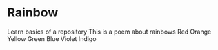 # Rainbow
Learn basics of a repository
This is a poem about rainbows
Red
Orange
Yellow
Green
Blue
Violet
Indigo

